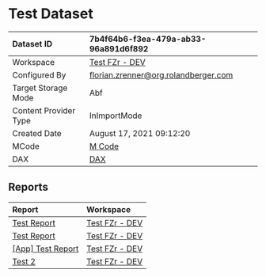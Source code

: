 



# Test Dataset

|Dataset ID|7b4f64b6-f3ea-479a-ab33-96a891d6f892|
| :--- | :--- |
|Workspace|[Test FZr - DEV](../Workspaces/Test-FZr---DEV.md)|
|Configured By|florian.zrenner@org.rolandberger.com|
|Target Storage Mode|Abf|
|Content Provider Type|InImportMode|
|Created Date|August 17, 2021 09:12:20|
|MCode|[M Code](./Test-Dataset/mcode.md)|
|DAX|[DAX](./Test-Dataset/dax.md)|

## Reports

|Report|Workspace|
| :--- | :--- |
|[Test Report](../Reports/Test-Report.md)|[Test FZr - DEV](../Workspaces/Test-FZr---DEV.md)|
|[Test Report](../Reports/Test-Report.md)|[Test FZr - DEV](../Workspaces/Test-FZr---DEV.md)|
|[[App] Test Report](../Reports/[App]-Test-Report.md)|[Test FZr - DEV](../Workspaces/Test-FZr---DEV.md)|
|[Test 2](../Reports/Test-2.md)|[Test FZr - DEV](../Workspaces/Test-FZr---DEV.md)|
